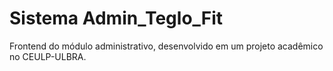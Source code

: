 # Sistema Admin_Teglo_Fit
Frontend do módulo administrativo, desenvolvido em um projeto acadêmico no CEULP-ULBRA.
